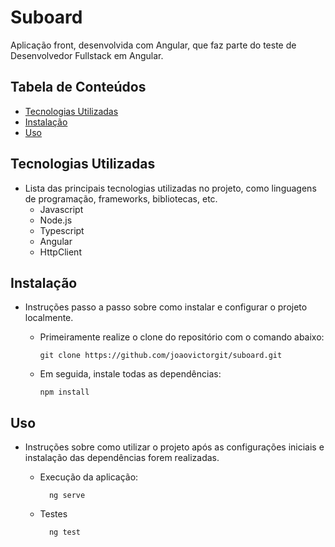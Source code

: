 # Suboard

Aplicação front, desenvolvida com Angular, que faz parte do teste de Desenvolvedor Fullstack em Angular.

## Tabela de Conteúdos

- [Tecnologias Utilizadas](https://chat.openai.com/c/420175f8-6699-4ca1-8222-5d57874f6ad0#tecnologias-utilizadas)
- [Instalação](https://chat.openai.com/c/420175f8-6699-4ca1-8222-5d57874f6ad0#instala%C3%A7%C3%A3o)
- [Uso](https://chat.openai.com/c/420175f8-6699-4ca1-8222-5d57874f6ad0#uso)

## Tecnologias Utilizadas

- Lista das principais tecnologias utilizadas no projeto, como linguagens de programação, frameworks, bibliotecas, etc.
  - Javascript
  - Node.js
  - Typescript
  - Angular
  - HttpClient

## Instalação

- Instruções passo a passo sobre como instalar e configurar o projeto localmente.

  - Primeiramente realize o clone do repositório com o comando abaixo:

        git clone https://github.com/joaovictorgit/suboard.git

  - Em seguida, instale todas as dependências:

        npm install

## Uso

- Instruções sobre como utilizar o projeto após as configurações iniciais e instalação das dependências forem realizadas.

  - Execução da aplicação:

          ng serve

  - Testes

          ng test
